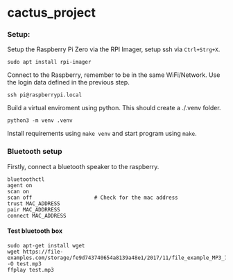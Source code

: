 # cactus_project

### Setup:
Setup the Raspberry Pi Zero via the RPI Imager, setup ssh via `Ctrl+Strg+X`.
```
sudo apt install rpi-imager
```

Connect to the Raspberry, remember to be in the same WiFi/Network. Use the login data defined in the previous step.
```
ssh pi@raspberrypi.local
```

Build a virtual enviroment using python. This should create a ./.venv folder.
```
python3 -m venv .venv
```

Install requirements using `make venv` and start program using `make`.

### Bluetooth setup
Firstly, connect a bluetooth speaker to the raspberry.
```
bluetoothctl
agent on
scan on
scan off                    # Check for the mac address
trust MAC_ADDRESS
pair MAC_ADDRRESS
connect MAC_ADDRESS
```

#### Test bluetooth box
```
sudo apt-get install wget
wget https://file-examples.com/storage/fe9d743740654a8139a48e1/2017/11/file_example_MP3_700KB.mp3 -O test.mp3
ffplay test.mp3
```

